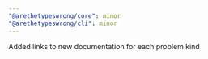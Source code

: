 ```yaml
---
"@arethetypeswrong/core": minor
"@arethetypeswrong/cli": minor
---
```


Added links to new documentation for each problem kind
